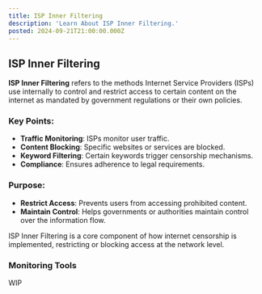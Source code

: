 ```yaml
---
title: ISP Inner Filtering
description: 'Learn About ISP Inner Filtering.'
posted: 2024-09-21T21:00:00.000Z
---
```


## ISP Inner Filtering

**ISP Inner Filtering** refers to the methods Internet Service Providers (ISPs) use internally to control and restrict access to certain content on the internet as mandated by government regulations or their own policies.

### Key Points:

- **Traffic Monitoring**: ISPs monitor user traffic.
- **Content Blocking**: Specific websites or services are blocked.
- **Keyword Filtering**: Certain keywords trigger censorship mechanisms.
- **Compliance**: Ensures adherence to legal requirements.

### Purpose:

- **Restrict Access**: Prevents users from accessing prohibited content.
- **Maintain Control**: Helps governments or authorities maintain control over the information flow.

ISP Inner Filtering is a core component of how internet censorship is implemented, restricting or blocking access at the network level.
### Monitoring Tools
WIP
